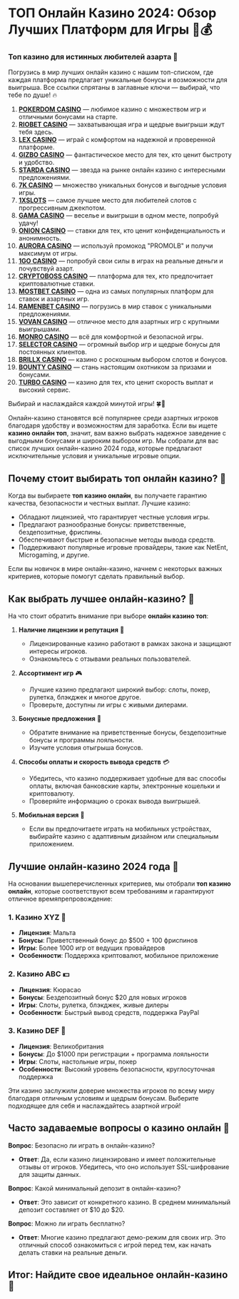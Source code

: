 # ТОП Онлайн Казино 2024: Обзор Лучших Платформ для Игры 🎰💰
### Топ казино для истинных любителей азарта 🎰

Погрузись в мир лучших онлайн казино с нашим топ-списком, где каждая платформа предлагает уникальные бонусы и возможности для выигрыша. Все ссылки спрятаны в заглавные ключи — выбирай, что тебе по душе! 🔥

1. **[POKERDOM CASINO](https://brandplay.link/Bxg7SC7H)** — любимое казино с множеством игр и отличными бонусами на старте.
2. **[RIOBET CASINO](https://brandplay.link/dtx89f2L)** — захватывающая игра и щедрые выигрыши ждут тебя здесь.
3. **[LEX CASINO](https://brandplay.link/2HFTmBc8)** — играй с комфортом на надежной и проверенной платформе.
4. **[GIZBO CASINO](https://gizbo-tea02.com/c8e962e89)** — фантастическое место для тех, кто ценит быстроту и удобство.
5. **[STARDA CASINO](https://brandplay.link/cpFQbWKn)** — звезда на рынке онлайн казино с интересными предложениями.
6. **[7K CASINO](https://brandplay.link/dd46bNgD)** — множество уникальных бонусов и выгодные условия игры.
7. **[1XSLOTS](https://brandplay.link/R4xfxqdm)** — самое лучшее место для любителей слотов с прогрессивным джекпотом.
8. **[GAMA CASINO](https://brandplay.link/zrZpLFTP)** — веселье и выигрыши в одном месте, попробуй удачу!
9. **[ONION CASINO](https://obclk001-2d.top/click?offer_id=986&partner_id=10542&landing_id=1798&utm_medium=affiliate&sub_1=oncasino3)** — ставки для тех, кто ценит конфиденциальность и анонимность.
10. **[AURORA CASINO](https://10trafic-stat2.com/click/668546566bcc6313411604c7/6766/15114/subaccount?promocode=PROMOLB)** — используй промокод "PROMOLB" и получи максимум от игры.
11. **[1GO CASINO](https://1go-ircp01.com/ce015f410)** — попробуй свои силы в играх на реальные деньги и почувствуй азарт.
12. **[CRYPTOBOSS CASINO](https://cryptobossc.online/d847bcfa9)** — платформа для тех, кто предпочитает криптовалютные ставки.
13. **[MOSTBET CASINO](https://ktbtis024ifqfn0mst.com/beQs)** — одна из самых популярных платформ для ставок и азартных игр.
14. **[RAMENBET CASINO](https://get.saltyram.com/ru/registration?apkpop=0&partner=p24970p3296034p5526)** — погрузись в мир ставок с уникальными предложениями.
15. **[VOVAN CASINO](https://vovan.site/d2375cf9b)** — отличное место для азартных игр с крупными выигрышами.
16. **[MONRO CASINO](https://mnr-ircp01.com/c3ce72a2c)** — всё для комфортной и безопасной игры.
17. **[SELECTOR CASINO](https://gosel.pl/SELVK)** — огромный выбор игр и щедрые бонусы для постоянных клиентов.
18. **[BRILLX CASINO](https://brillx.pub/BRIVK)** — казино с роскошным выбором слотов и бонусов.
19. **[BOUNTY CASINO](https://bounty-casino.de/BOVK)** — стань настоящим охотником за призами и бонусами.
20. **[TURBO CASINO](https://turbo-casino.pro/TURVK)** — казино для тех, кто ценит скорость выплат и высокий сервис.

Выбирай и наслаждайся каждой минутой игры! 🍀🎰

Онлайн-казино становятся всё популярнее среди азартных игроков благодаря удобству и возможностям для заработка. Если вы ищете **казино онлайн топ**, значит, вам важно выбрать надежное заведение с выгодными бонусами и широким выбором игр. Мы собрали для вас список лучших онлайн-казино 2024 года, которые предлагают исключительные условия и уникальные игровые опции. 

## Почему стоит выбирать **топ онлайн казино**? 🤔

Когда вы выбираете **топ казино онлайн**, вы получаете гарантию качества, безопасности и честных выплат. Лучшие казино:

- Обладают лицензией, что гарантирует честные условия игры.
- Предлагают разнообразные бонусы: приветственные, бездепозитные, фриспины.
- Обеспечивают быстрые и безопасные методы вывода средств.
- Поддерживают популярные игровые провайдеры, такие как NetEnt, Microgaming, и другие.
  
Если вы новичок в мире онлайн-казино, начнем с некоторых важных критериев, которые помогут сделать правильный выбор.

## Как выбрать лучшее онлайн-казино? 🎲

На что стоит обратить внимание при выборе **онлайн казино топ**:

1. **Наличие лицензии и репутация** 📜
   - Лицензированные казино работают в рамках закона и защищают интересы игроков.
   - Ознакомьтесь с отзывами реальных пользователей.

2. **Ассортимент игр** 🎮
   - Лучшие казино предлагают широкий выбор: слоты, покер, рулетка, блэкджек и многое другое.
   - Проверьте, доступны ли игры с живыми дилерами.

3. **Бонусные предложения** 💸
   - Обратите внимание на приветственные бонусы, бездепозитные бонусы и программы лояльности.
   - Изучите условия отыгрыша бонусов.

4. **Способы оплаты и скорость вывода средств** 💳
   - Убедитесь, что казино поддерживает удобные для вас способы оплаты, включая банковские карты, электронные кошельки и криптовалюту.
   - Проверяйте информацию о сроках вывода выигрышей.

5. **Мобильная версия** 📱
   - Если вы предпочитаете играть на мобильных устройствах, выбирайте казино с адаптивным дизайном или специальным приложением.

## Лучшие онлайн-казино 2024 года 🌟

На основании вышеперечисленных критериев, мы отобрали **топ казино онлайн**, которые соответствуют всем требованиям и гарантируют отличное времяпрепровождение:

### 1. Казино XYZ 🎰
   - **Лицензия**: Мальта
   - **Бонусы**: Приветственный бонус до $500 + 100 фриспинов
   - **Игры**: Более 1000 игр от ведущих провайдеров
   - **Особенности**: Поддержка криптовалют, мобильное приложение

### 2. Казино ABC 💵
   - **Лицензия**: Кюрасао
   - **Бонусы**: Бездепозитный бонус $20 для новых игроков
   - **Игры**: Слоты, рулетка, блэкджек, живые дилеры
   - **Особенности**: Быстрый вывод средств, поддержка PayPal

### 3. Казино DEF 🎲
   - **Лицензия**: Великобритания
   - **Бонусы**: До $1000 при регистрации + программа лояльности
   - **Игры**: Слоты, настольные игры, покер
   - **Особенности**: Высокий уровень безопасности, круглосуточная поддержка

Эти казино заслужили доверие множества игроков по всему миру благодаря отличным условиям и щедрым бонусам. Выберите подходящее для себя и наслаждайтесь азартной игрой!

## Часто задаваемые вопросы о казино онлайн 📝

**Вопрос**: Безопасно ли играть в онлайн-казино?
- **Ответ**: Да, если казино лицензировано и имеет положительные отзывы от игроков. Убедитесь, что оно использует SSL-шифрование для защиты данных.

**Вопрос**: Какой минимальный депозит в онлайн-казино?
- **Ответ**: Это зависит от конкретного казино. В среднем минимальный депозит составляет от $10 до $20.

**Вопрос**: Можно ли играть бесплатно?
- **Ответ**: Многие казино предлагают демо-режим для своих игр. Это отличный способ ознакомиться с игрой перед тем, как начать делать ставки на реальные деньги.

## Итог: Найдите свое идеальное онлайн-казино 🎉


